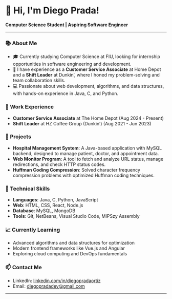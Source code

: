 # 👋 Hi, I'm Diego Prada!

**Computer Science Student | Aspiring Software Engineer**

---

### 📚 About Me

- 🎓 Currently studying Computer Science at FIU, looking for internship opportunities in software engineering and development.
- 💼 I have experience as a **Customer Service Associate** at Home Depot and a **Shift Leader** at Dunkin’, where I honed my problem-solving and team collaboration skills.
- 💻 Passionate about web development, algorithms, and data structures, with hands-on experience in Java, C, and Python.
  
### 💼 Work Experience

- **Customer Service Associate** at The Home Depot (Aug 2024 - Present)
- **Shift Leader** at HZ Coffee Group (Dunkin’) (Aug 2021 - Jun 2023)
  
### 🌟 Projects

- **Hospital Management System**: A Java-based application with MySQL backend, designed to manage patient, doctor, and appointment data.
- **Web Monitor Program**: A tool to fetch and analyze URL status, manage redirections, and check HTTP status codes.
- **Huffman Coding Compression**: Solved character frequency compression problems with optimized Huffman coding techniques.

### 🔧 Technical Skills

- **Languages**: Java, C, Python, JavaScript
- **Web**: HTML, CSS, React, Node.js
- **Database**: MySQL, MongoDB
- **Tools**: Git, NetBeans, Visual Studio Code, MIPSzy Assembly
  
### 📈 Currently Learning

- Advanced algorithms and data structures for optimization
- Modern frontend frameworks like Vue.js and Angular
- Exploring cloud computing and DevOps fundamentals
  
### 📫 Contact Me

- LinkedIn: [linkedin.com/in/diegopradaortiz](https://www.linkedin.com/in/diegopradaortiz/)
- Email: [diegopradadev@gmail.com](mailto:diegopradadev@gmail.com)

--- 
